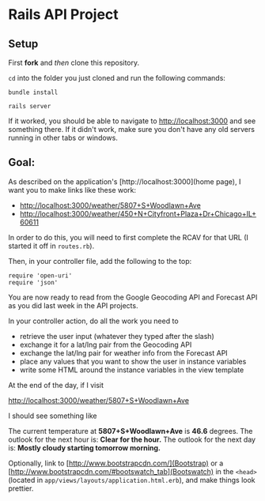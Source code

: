 # Rails API Project

## Setup

First **fork** and *then* clone this repository.

`cd` into the folder you just cloned and run the following commands:

    bundle install

    rails server

If it worked, you should be able to navigate to [http://localhost:3000](http://localhost:3000) and see something there. If it didn't work, make sure you don't have any old servers running in other tabs or windows.

## Goal:

As described on the application's [http://localhost:3000](home page), I want you to make links like these work:

 - [http://localhost:3000/weather/5807+S+Woodlawn+Ave](http://localhost:3000/weather/5807+S+Woodlawn+Ave)
 - [http://localhost:3000/weather/450+N+Cityfront+Plaza+Dr+Chicago+IL+60611](http://localhost:3000/weather/450+N+Cityfront+Plaza+Dr+Chicago+IL+60611)

In order to do this, you will need to first complete the RCAV for that URL (I started it off in `routes.rb`).

Then, in your controller file, add the following to the top:

    require 'open-uri'
    require 'json'

You are now ready to read from the Google Geocoding API and Forecast API as you did last week in the API projects.

In your controller action, do all the work you need to

 - retrieve the user input (whatever they typed after the slash)
 - exchange it for a lat/lng pair from the Geocoding API
 - exchange the lat/lng pair for weather info from the Forecast API
 - place any values that you want to show the user in instance variables
 - write some HTML around the instance variables in the view template

At the end of the day, if I visit

[http://localhost:3000/weather/5807+S+Woodlawn+Ave](http://localhost:3000/weather/5807+S+Woodlawn+Ave)

I should see something like

The current temperature at **5807+S+Woodlawn+Ave** is **46.6** degrees.
The outlook for the next hour is: **Clear for the hour.**
The outlook for the next day is: **Mostly cloudy starting tomorrow morning.**

Optionally, link to [http://www.bootstrapcdn.com/](Bootstrap) or a [http://www.bootstrapcdn.com/#bootswatch_tab](Bootswatch) in the `<head>` (located in `app/views/layouts/application.html.erb`), and make things look prettier.
